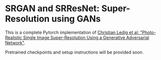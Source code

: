 # SRGAN and SRResNet: Super-Resolution using GANs

This is a complete Pytorch implementation of [Christian Ledig et al: "Photo-Realistic Single Image Super-Resolution Using a Generative Adversarial Network"](https://arxiv.org/abs/1609.04802).

Pretrained checkpoints and setup instructions will be provided soon.
